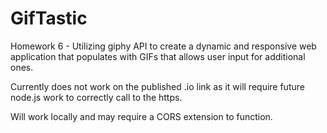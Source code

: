 # GifTastic
Homework 6 - Utilizing giphy API to create a dynamic and responsive web application that populates with GIFs that allows user input for additional ones.

Currently does not work on the published .io link as it will require future node.js work to correctly call to the https.

Will work locally and may require a CORS extension to function.
